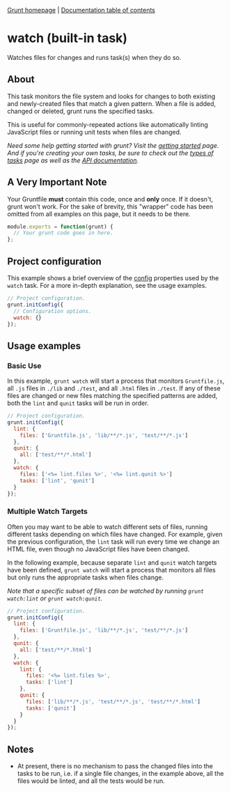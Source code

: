 [Grunt homepage](https://github.com/gruntjs/grunt) | [Documentation table of contents](toc.md)

# watch (built-in task)

Watches files for changes and runs task(s) when they do so.

## About

This task monitors the file system and looks for changes to both existing and newly-created files that match a given pattern. When a file is added, changed or deleted, grunt runs the specified tasks.

This is useful for commonly-repeated actions like automatically linting JavaScript files or running unit tests when files are changed.

_Need some help getting started with grunt? Visit the [getting started](getting_started.md) page. And if you're creating your own tasks, be sure to check out the [types of tasks](types_of_tasks.md) page as well as the [API documentation](api.md)._

## A Very Important Note
Your Gruntfile **must** contain this code, once and **only** once. If it doesn't, grunt won't work. For the sake of brevity, this "wrapper" code has been omitted from all examples on this page, but it needs to be there.

```javascript
module.exports = function(grunt) {
  // Your grunt code goes in here.
};
```

## Project configuration

This example shows a brief overview of the [config](api_config.md) properties used by the `watch` task. For a more in-depth explanation, see the usage examples.

```javascript
// Project configuration.
grunt.initConfig({
  // Configuration options.
  watch: {}
});
```

## Usage examples

### Basic Use

In this example, `grunt watch` will start a process that monitors `Gruntfile.js`, all `.js` files in `./lib` and `./test`, and all `.html` files in `./test`. If any of these files are changed or new files matching the specified patterns are added, both the `lint` and `qunit` tasks will be run in order.

```javascript
// Project configuration.
grunt.initConfig({
  lint: {
    files: ['Gruntfile.js', 'lib/**/*.js', 'test/**/*.js']
  },
  qunit: {
    all: ['test/**/*.html']
  },
  watch: {
    files: ['<%= lint.files %>', '<%= lint.qunit %>']
    tasks: ['lint', 'qunit']
  }
});
```

### Multiple Watch Targets

Often you may want to be able to watch different sets of files, running different tasks depending on which files have changed. For example, given the previous configuration, the `lint` task will run every time we change an HTML file, even though no JavaScript files have been changed.

In the following example, because separate `lint` and `qunit` watch targets have been defined, `grunt watch` will start a process that monitors all files but only runs the appropriate tasks when files change.

_Note that a specific subset of files can be watched by running `grunt watch:lint` or `grunt watch:qunit`._

```javascript
// Project configuration.
grunt.initConfig({
  lint: {
    files: ['Gruntfile.js', 'lib/**/*.js', 'test/**/*.js']
  },
  qunit: {
    all: ['test/**/*.html']
  },
  watch: {
    lint: {
      files: '<%= lint.files %>',
      tasks: ['lint']
    },
    qunit: {
      files: ['lib/**/*.js', 'test/**/*.js', 'test/**/*.html']
      tasks: ['qunit']
    }
  }
});
```

## Notes

* At present, there is no mechanism to pass the changed files into the tasks to be run, i.e. if a single file changes, in the example above, all the files would be linted, and all the tests would be run.
